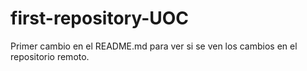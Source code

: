 # first-repository-UOC

Primer cambio en el README.md para ver si se ven los cambios en el repositorio remoto.